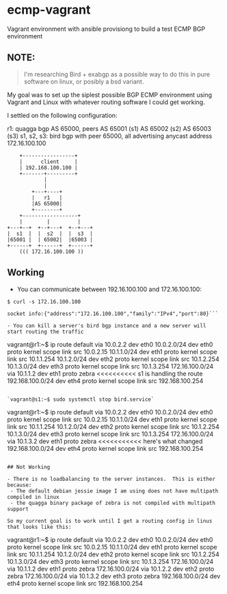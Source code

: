 # ecmp-vagrant
Vagrant environment with ansible provisiong to build a test ECMP BGP environment

## NOTE:
> I'm researching Bird + exabgp as a possible way to do this in pure software on linux, or posibly a bsd variant.

My goal was to set up the siplest possible BGP ECMP environment using Vagrant and Linux with whatever routing software I could get working.

I settled on the following configuration:

r1: quagga bgp AS 65000, peers AS 65001 (s1) AS 65002 (s2) AS 65003 (s3)
s1, s2, s3: bird bgp with peer 65000, all advertising anycast address 172.16.100.100

        +-----------------+
        |      client     |
        | 192.168.100.100 |
        +-------+---------+
                |
                |
            +---+----+
            |   r1   |
            |AS 65000|
            +--------+
        +------------------+
        |        |         |
    +---+--+  +--+---+  +--+---+
    |  s1  |  |  s2  |  |  s3  |
    |65001 |  | 65002|  |65003 |
    +------+  +------+  +------+
        ((( 172.16.100.100 ))

## Working
- You can communicate between 192.16.100.100 and 172.16.100.100:
  
`$ curl -s 172.16.100.100`
  
```This is node 1
socket info:{"address":"172.16.100.100","family":"IPv4","port":80}```

- You can kill a server's bird bgp instance and a new server will start routing the traffic

```
vagrant@r1:~$ ip route
default via 10.0.2.2 dev eth0
10.0.2.0/24 dev eth0  proto kernel  scope link  src 10.0.2.15
10.1.1.0/24 dev eth1  proto kernel  scope link  src 10.1.1.254
10.1.2.0/24 dev eth2  proto kernel  scope link  src 10.1.2.254
10.1.3.0/24 dev eth3  proto kernel  scope link  src 10.1.3.254
172.16.100.0/24 via 10.1.1.2 dev eth1  proto zebra           <<<<<<<<<< s1 is handling the route
192.168.100.0/24 dev eth4  proto kernel  scope link  src 192.168.100.254
```

`vagrant@s1:~$ sudo systemctl stop bird.service`

```
vagrant@r1:~$ ip route
default via 10.0.2.2 dev eth0
10.0.2.0/24 dev eth0  proto kernel  scope link  src 10.0.2.15
10.1.1.0/24 dev eth1  proto kernel  scope link  src 10.1.1.254
10.1.2.0/24 dev eth2  proto kernel  scope link  src 10.1.2.254
10.1.3.0/24 dev eth3  proto kernel  scope link  src 10.1.3.254
172.16.100.0/24 via 10.1.3.2 dev eth1  proto zebra                 <<<<<<<<<<< here's what changed
192.168.100.0/24 dev eth4  proto kernel  scope link  src 192.168.100.254
```

## Not Working

- There is no loadbalancing to the server instances.  This is either because:
 - The default debian jessie image I am using does not have multipath compiled in linux
 - the quagga binary package of zebra is not compiled with multipath support
 
So my current goal is to work until I get a routing config in linus that looks like this:

```
vagrant@r1:~$ ip route
default via 10.0.2.2 dev eth0
10.0.2.0/24 dev eth0  proto kernel  scope link  src 10.0.2.15
10.1.1.0/24 dev eth1  proto kernel  scope link  src 10.1.1.254
10.1.2.0/24 dev eth2  proto kernel  scope link  src 10.1.2.254
10.1.3.0/24 dev eth3  proto kernel  scope link  src 10.1.3.254
172.16.100.0/24 via 10.1.1.2 dev eth1  proto zebra
172.16.100.0/24 via 10.1.2.2 dev eth2  proto zebra
172.16.100.0/24 via 10.1.3.2 dev eth3  proto zebra
192.168.100.0/24 dev eth4  proto kernel  scope link  src 192.168.100.254
```
